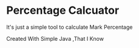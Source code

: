 # Percentage Calcuator



It's just a simple tool to calculate Mark Percentage 



Created With Simple Java ,That I Know 
